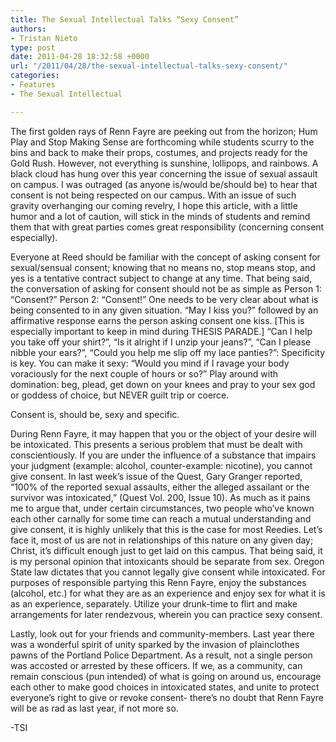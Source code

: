 ```yaml
---
title: The Sexual Intellectual Talks “Sexy Consent”
authors:
- Tristan Nieto
type: post
date: 2011-04-28 18:32:58 +0000
url: "/2011/04/28/the-sexual-intellectual-talks-sexy-consent/"
categories:
- Features
- The Sexual Intellectual

---
```

The first golden rays of Renn Fayre are peeking out from the horizon; Hum Play and Stop Making Sense are forthcoming while students scurry to the bins and back to make their props, costumes, and projects ready for the Gold Rush. However, not everything is sunshine, lollipops, and rainbows. A black cloud has hung over this year concerning the issue of sexual assault on campus. I was outraged (as anyone is/would be/should be) to hear that consent is not being respected on our campus. With an issue of such gravity overhanging our coming revelry, I hope this article, with a little humor and a lot of caution, will stick in the minds of students and remind them that with great parties comes great responsibility (concerning consent especially).

Everyone at Reed should be familiar with the concept of asking consent for sexual/sensual consent; knowing that no means no, stop means stop, and yes is a tentative contract subject to change at any time. That being said, the conversation of asking for consent should not be as simple as Person 1: “Consent?” Person 2: “Consent!” One needs to be very clear about what is being consented to in any given situation. “May I kiss you?” followed by an affirmative response earns the person asking consent one kiss. [This is especially important to keep in mind during THESIS PARADE.] “Can I help you take off your shirt?”, “Is it alright if I unzip your jeans?”, “Can I please nibble your ears?”, “Could you help me slip off my lace panties?”: Specificity is key. You can make it sexy: “Would you mind if I ravage your body voraciously for the next couple of hours or so?” Play around with domination: beg, plead, get down on your knees and pray to your sex god or goddess of choice, but NEVER guilt trip or coerce.

Consent is, should be, sexy and specific.

During Renn Fayre, it may happen that you or the object of your desire will be intoxicated. This presents a serious problem that must be dealt with conscientiously. If you are under the influence of a substance that impairs your judgment (example: alcohol, counter-example: nicotine), you cannot give consent. In last week’s issue of the Quest, Gary Granger reported, “100% of the reported sexual assaults, either the alleged assailant or the survivor was intoxicated,” (Quest Vol. 200, Issue 10). As much as it pains me to argue that, under certain circumstances, two people who’ve known each other carnally for some time can reach a mutual understanding and give consent, it is highly unlikely that this is the case for most Reedies. Let’s face it, most of us are not in relationships of this nature on any given day; Christ, it’s difficult enough just to get laid on this campus. That being said, it is my personal opinion that intoxicants should be separate from sex. Oregon State law dictates that you cannot legally give consent while intoxicated. For purposes of responsible partying this Renn Fayre, enjoy the substances (alcohol, etc.) for what they are as an experience and enjoy sex for what it is as an experience, separately. Utilize your drunk-time to flirt and make arrangements for later rendezvous, wherein you can practice sexy consent.

Lastly, look out for your friends and community-members. Last year there was a wonderful spirit of unity sparked by the invasion of plainclothes pawns of the Portland Police Department. As a result, not a single person was accosted or arrested by these officers. If we, as a community, can remain conscious (pun intended) of what is going on around us, encourage each other to make good choices in intoxicated states, and unite to protect everyone’s right to give or revoke consent- there’s no doubt that Renn Fayre will be as rad as last year, if not more so.

-TSI